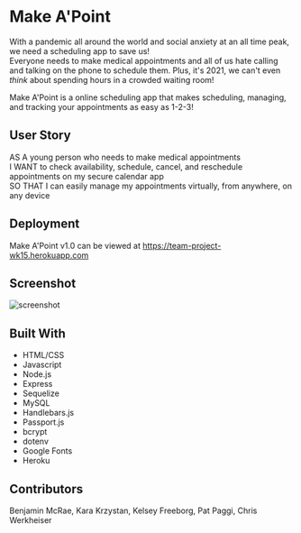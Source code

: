 # Make A'Point

With a pandemic all around the world and social anxiety at an all time peak, we need a scheduling app to save us!  
Everyone needs to make medical appointments and all of us hate calling and talking on the phone to schedule them. Plus, it's 2021, we can't even *think* about spending hours in a crowded waiting room!  

Make A'Point is a online scheduling app that makes scheduling, managing, and tracking your appointments as easy as 1-2-3! 

## User Story

AS A young person who needs to make medical appointments  
I WANT to check availability, schedule, cancel, and reschedule appointments on my secure calendar app  
SO THAT I can easily manage my appointments virtually, from anywhere, on any device  

## Deployment

Make A'Point v1.0 can be viewed at https://team-project-wk15.herokuapp.com

## Screenshot

![screenshot](https://github.com/kara-krzystan/Team-Project-Wk15/blob/main/public/images/screenshot_landing_page.png)


## Built With

- HTML/CSS
- Javascript
- Node.js
- Express
- Sequelize
- MySQL
- Handlebars.js
- Passport.js
- bcrypt
- dotenv
- Google Fonts
- Heroku

## Contributors

Benjamin McRae, Kara Krzystan, Kelsey Freeborg, Pat Paggi, Chris Werkheiser
